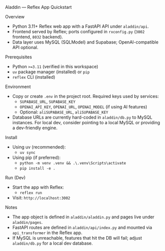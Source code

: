 Aladdin — Reflex App Quickstart

Overview
- Python 3.11+ Reflex web app with a FastAPI API under `aladdin/api`.
- Frontend served by Reflex; ports configured in `rxconfig.py` (`3002` frontend, `8032` backend).
- Data layer uses MySQL (SQLModel) and Supabase; OpenAI-compatible API optional.

Prerequisites
- Python `>=3.11` (verified in this workspace)
- `uv` package manager (installed) or `pip`
- `reflex` CLI (installed)

Environment
- Copy or create `.env` in the project root. Required keys used by services:
  - `SUPABASE_URL`, `SUPABASE_KEY`
  - `OPENAI_API_KEY`, `OPENAI_URL`, `OPENAI_MODEL` (if using AI features)
  - Optional: `aliSUPABASE_URL`, `aliSUPABASE_KEY`
- Database URLs are currently hard-coded in `aladdin/db.py` to MySQL instances. For local dev, consider pointing to a local MySQL or providing a dev-friendly engine.

Install
- Using uv (recommended):
  - `uv sync`
- Using pip (if preferred):
  - `python -m venv .venv && .\.venv\Scripts\activate`
  - `pip install -e .`

Run (Dev)
- Start the app with Reflex:
  - `reflex run`
- Visit: `http://localhost:3002`

Notes
- The app object is defined in `aladdin/aladdin.py` and pages live under `aladdin/pages`.
- FastAPI routes are defined in `aladdin/api/index.py` and mounted via `api_transformer` in the Reflex app.
- If MySQL is unreachable, features that hit the DB will fail; adjust `aladdin/db.py` for a local dev database.
